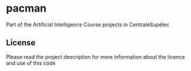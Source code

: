# pacman
Part of the Artificial Intelligence Course projects in CentraleSupélec

## License
Please read the project description for more information about the licence and use of this code
